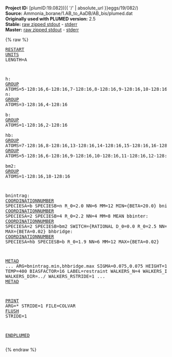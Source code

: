 **Project ID:** [plumID:19.082]({{ '/' | absolute_url }}eggs/19/082/)  
**Source:** Ammonia_borane/1.AB_to_AaDB/AB_bis/plumed.dat  
**Originally used with PLUMED version:** 2.5  
**Stable:** [raw zipped stdout](plumed.dat.plumed.stdout.txt.zip) - [stderr](plumed.dat.plumed.stderr)  
**Master:** [raw zipped stdout](plumed.dat.plumed_master.stdout.txt.zip) - [stderr](plumed.dat.plumed_master.stderr)  

{% raw %}<pre>
<a href="https://plumed.github.io/doc-master/user-doc/html/_r_e_s_t_a_r_t.html">RESTART</a>
<a href="https://plumed.github.io/doc-master/user-doc/html/_u_n_i_t_s.html">UNITS</a> LENGTH=A

h: <a href="https://plumed.github.io/doc-master/user-doc/html/_g_r_o_u_p.html">GROUP</a> ATOMS=5-128:16,6-128:16,7-128:16,8-128:16,9-128:16,10-128:16,11-128:16,12-128:16,13-128:16,14-128:16,15-128:16,16-128:16 
n: <a href="https://plumed.github.io/doc-master/user-doc/html/_g_r_o_u_p.html">GROUP</a> ATOMS=3-128:16,4-128:16   
b: <a href="https://plumed.github.io/doc-master/user-doc/html/_g_r_o_u_p.html">GROUP</a> ATOMS=1-128:16,2-128:16   
hb: <a href="https://plumed.github.io/doc-master/user-doc/html/_g_r_o_u_p.html">GROUP</a> ATOMS=7-128:16,8-128:16,13-128:16,14-128:16,15-128:16,16-128:16 
hn: <a href="https://plumed.github.io/doc-master/user-doc/html/_g_r_o_u_p.html">GROUP</a> ATOMS=5-128:16,6-128:16,9-128:16,10-128:16,11-128:16,12-128:16  
bm2: <a href="https://plumed.github.io/doc-master/user-doc/html/_g_r_o_u_p.html">GROUP</a> ATOMS=1-128:16,18-128:16  

bnintrag: <a href="https://plumed.github.io/doc-master/user-doc/html/_c_o_o_r_d_i_n_a_t_i_o_n_n_u_m_b_e_r.html">COORDINATIONNUMBER</a> SPECIESA=b SPECIESB=n R_0=2.0 NN=6 MM=12 MIN={BETA=20.0}
bnintranew: <a href="https://plumed.github.io/doc-master/user-doc/html/_c_o_o_r_d_i_n_a_t_i_o_n_n_u_m_b_e_r.html">COORDINATIONNUMBER</a> SPECIESA=2 SPECIESB=4 R_0=2.2 NN=4 MM=8 MEAN
bbinter: <a href="https://plumed.github.io/doc-master/user-doc/html/_c_o_o_r_d_i_n_a_t_i_o_n_n_u_m_b_e_r.html">COORDINATIONNUMBER</a> SPECIESA=2 SPECIESB=bm2 SWITCH={RATIONAL D_0=0.0 R_0=2.5 NN=6 MM=12} MAX={BETA=0.02} 
bhbridge: <a href="https://plumed.github.io/doc-master/user-doc/html/_c_o_o_r_d_i_n_a_t_i_o_n_n_u_m_b_e_r.html">COORDINATIONNUMBER</a> SPECIESA=hb SPECIESB=b R_0=1.9 NN=6 MM=12 MAX={BETA=0.02}

<a href="https://plumed.github.io/doc-master/user-doc/html/_m_e_t_a_d.html">METAD</a> ...
   ARG=bnintrag.min,bhbridge.max SIGMA=0.075,0.075 HEIGHT=1.5 PACE=100 TEMP=400 BIASFACTOR=16 LABEL=restraint 
   WALKERS_N=4
   WALKERS_ID=1
   WALKERS_DIR=../
   WALKERS_RSTRIDE=1
... <a href="https://plumed.github.io/doc-master/user-doc/html/_m_e_t_a_d.html">METAD</a>

<a href="https://plumed.github.io/doc-master/user-doc/html/_p_r_i_n_t.html">PRINT</a> ARG=* STRIDE=1 FILE=COLVAR
<a href="https://plumed.github.io/doc-master/user-doc/html/_f_l_u_s_h.html">FLUSH</a> STRIDE=1

<a href="https://plumed.github.io/doc-master/user-doc/html/_e_n_d_p_l_u_m_e_d.html">ENDPLUMED</a>
</pre>{% endraw %}
